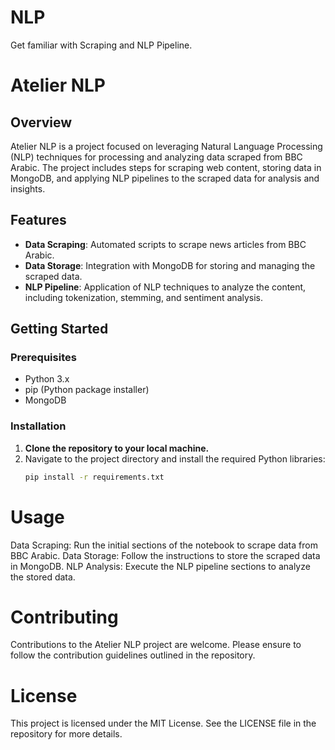 # NLP
Get familiar with Scraping and NLP Pipeline.
# Atelier NLP

## Overview
Atelier NLP is a project focused on leveraging Natural Language Processing (NLP) techniques for processing and analyzing data scraped from BBC Arabic. The project includes steps for scraping web content, storing data in MongoDB, and applying NLP pipelines to the scraped data for analysis and insights.

## Features
- **Data Scraping**: Automated scripts to scrape news articles from BBC Arabic.
- **Data Storage**: Integration with MongoDB for storing and managing the scraped data.
- **NLP Pipeline**: Application of NLP techniques to analyze the content, including tokenization, stemming, and sentiment analysis.

## Getting Started

### Prerequisites
- Python 3.x
- pip (Python package installer)
- MongoDB

### Installation
1. **Clone the repository to your local machine.**
2. Navigate to the project directory and install the required Python libraries:
   ```bash
   pip install -r requirements.txt

# Usage
Data Scraping: Run the initial sections of the notebook to scrape data from BBC Arabic.
Data Storage: Follow the instructions to store the scraped data in MongoDB.
NLP Analysis: Execute the NLP pipeline sections to analyze the stored data.
# Contributing
Contributions to the Atelier NLP project are welcome. Please ensure to follow the contribution guidelines outlined in the repository.

# License
This project is licensed under the MIT License. See the LICENSE file in the repository for more details.

